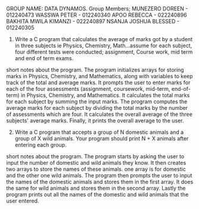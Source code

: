 GROUP NAME: DATA DYNAMOS.
Group Members;
MUNEZERO DOREEN - 012240473
WASSWA PETER - 012240340
APOO REBECCA - 022240896
BAKHITA MWILA KIMANZI - 022240897
NSANJA JOSHUA BLESSED - 012240305
                      

1. Write a C program that calculates the average of marks got by a student in three subjects ie Physics, Chemistry, Math...assume for each subject, four different tests were conducted; assignment, Course work, mid term and end of term exams.

short notes about the program.
The program initializes arrays for storing marks in Physics, Chemistry, and Mathematics, along with variables to keep track of the total and average marks.
It prompts the user to enter marks for each of the four assessments (assignment, coursework, mid-term, end-of-term) in Physics, Chemistry, and Mathematics.
It calculates the total marks for each subject by summing the input marks.
The program computes the average marks for each subject by dividing the total marks by the number of assessments which are four.
It calculates the overall average of the three subjects' average marks.
Finally, it prints the overall average to the user.


2. Write a C program that accepts a group of N domestic animals and a group of X wild animals. Your program should print N + X animals after entering each group.

short notes about the program.
The program starts by asking the user to input the number of domestic and wild animals they know.
It then creates two arrays to store the names of these animals. one array is for domestic and the other one wild animals.
The program then prompts the user to input the names of the domestic animals and stores them in the first array. It does the same for wild animals and stores them in the second array.
Lastly the program prints out all the names of the domestic and wild animals that the user entered.

